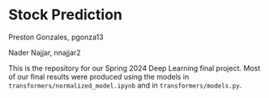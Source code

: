 # Stock Prediction
Preston Gonzales, pgonza13

Nader Najjar, nnajjar2

This is the repository for our Spring 2024 Deep Learning final project. Most of our final results were produced using the models in `transformers/normalized_model.ipynb` and in `transformers/models.py`.
